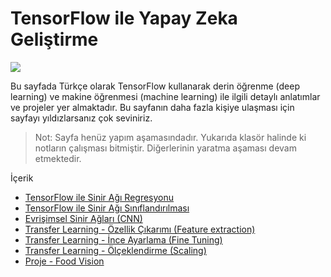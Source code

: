 # TensorFlow ile Yapay Zeka Geliştirme

<img src="https://i.ibb.co/zFV3M0L/1-QY7yv-V-qre-AD-D4-A82f-N4w.jpg" />

Bu sayfada Türkçe olarak TensorFlow kullanarak derin öğrenme (deep learning) ve makine öğrenmesi (machine learning) ile ilgili detaylı anlatımlar ve projeler yer almaktadır. Bu sayfanın daha fazla kişiye ulaşması için sayfayı yıldızlarsanız çok seviniriz.

> Not: Sayfa henüz yapım aşamasındadır. Yukarıda klasör halinde ki notların çalışması bitmiştir. Diğerlerinin yaratma aşaması devam etmektedir.

İçerik
- [TensorFlow ile Sinir Ağı Regresyonu](https://github.com/Furkan-Gulsen/TensorFlow-ile-Yapay-Zeka-Gelistirme/tree/main/Tensorflow%20ile%20Sinir%20A%C4%9F%C4%B1%20Regresyonu)
- [TensorFlow ile Sinir Ağı Sınıflandırılması](https://github.com/Furkan-Gulsen/TensorFlow-ile-Yapay-Zeka-Gelistirme/tree/main/2-TensorFlow%20ile%20Sinir%20A%C4%9F%C4%B1%20S%C4%B1n%C4%B1fland%C4%B1r%C4%B1lmas%C4%B1)
- [Evrişimsel Sinir Ağları (CNN) ](https://github.com/Furkan-Gulsen/TensorFlow-ile-Yapay-Zeka-Gelistirme/tree/main/3-Evri%C5%9Fimsel%20Sinir%20A%C4%9Flar%C4%B1%20(CNN))
- [Transfer Learning - Özellik Çıkarımı (Feature extraction)](https://github.com/Furkan-Gulsen/TensorFlow-ile-Yapay-Zeka-Gelistirme/tree/main/4-Transfer%20Learning%20-%20%C3%96zellik%20%C3%87%C4%B1kar%C4%B1m%C4%B1%20(Feature%20extraction))
- [Transfer Learning - İnce Ayarlama (Fine Tuning)](https://github.com/Furkan-Gulsen/TensorFlow-ile-Yapay-Zeka-Gelistirme/tree/main/5-Transfer%20Learning%20-%20%C4%B0nce%20Ayarlama%20(Fine%20Tuning))
- [Transfer Learning - Ölçeklendirme (Scaling)](https://github.com/Furkan-Gulsen/TensorFlow-ile-Yapay-Zeka-Gelistirme/tree/main/6-Transfer%20Learning%20-%20%C3%96l%C3%A7eklendirme%20(Scaling))
- [Proje - Food Vision](https://github.com/Furkan-Gulsen/TensorFlow-ile-Yapay-Zeka-Gelistirme/tree/main/7-Proje%20-%20Food%20Vision)
